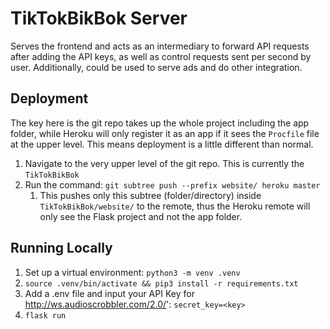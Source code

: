 # TikTokBikBok Server
Serves the frontend and acts as an intermediary to forward API requests after adding the API keys, as well as control
requests sent per second by user. Additionally, could be used to serve ads and do other integration.

## Deployment
The key here is the git repo takes up the whole project including the app folder, while Heroku will only register it as an
app if it sees the `Procfile` file at the upper level. This means deployment is a little different than normal.
1. Navigate to the very upper level of the git repo. This is currently the `TikTokBikBok`
2. Run the command: `git subtree push --prefix website/ heroku master`
    1. This pushes only this subtree (folder/directory) inside `TikTokBikBok/website/` to the remote, thus the Heroku remote
    will only see the Flask project and not the app folder.
    
 ## Running Locally
 1. Set up a virtual environment: `python3 -m venv .venv`
 2. `source .venv/bin/activate && pip3 install -r requirements.txt`
 3. Add a .env file and input your API Key for http://ws.audioscrobbler.com/2.0/': `secret_key=<key>`
 4. `flask run`
